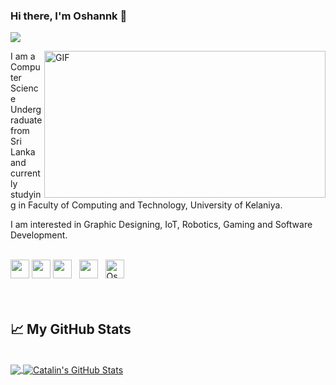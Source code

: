 ### Hi there, I'm Oshannk 👋
![](https://visitor-badge.glitch.me/badge?page_id=Oshannk)

<img align="right" alt="GIF" src="https://media.giphy.com/media/f3iwJFOVOwuy7K6FFw/giphy.gif" width="450" height="235" />

I am a Computer Science Undergraduate from Sri Lanka and currently studying in Faculty of Computing and Technology, University of Kelaniya. 

I am interested in Graphic Designing, IoT, Robotics, Gaming and Software Development. 

<br>
<a href="https://www.facebook.com/oshan.MaC/"><img height="30" src="https://1.bp.blogspot.com/-WSdqH3gMHDk/U-xndvvQYrI/AAAAAAAABwg/9OLHbIjiTF8/s1600/facebook%2Blogo%2Bpng%2Btransparent%2Bbackground.png?raw=true"></a>
<a href="https://www.linkedin.com/in/oshan-muththettupita/"><img height="30" src="https://github.com/WaylonWalker/WaylonWalker/blob/main/icon/linkedin.png?raw=true"></a>
<a href="https://www.instagram.com/oshan_nk/"><img height="30" src="https://github.com/WaylonWalker/WaylonWalker/blob/main/icon/instagram.jpg?raw=true"></a>&nbsp;&nbsp;
<a href="https://twitter.com/niluminda5"><img height="30" src="https://cdn.jsdelivr.net/npm/simple-icons@v3/icons/twitter.svg?raw=true"></a>&nbsp;&nbsp;
<a href="https://dev.to/oshannk"><img src="https://res.cloudinary.com/db957qd0z/image/upload/v1608641948/logos/dev-lite_mv4etz.png" alt="Oshan Muththettupita's DEV Profile" height="30" width="30"></a><br><br><br>

## &#x1f4c8; My GitHub Stats
<br>
<!--
**hashan99/hashan99** is a ✨ _special_ ✨ repository because its `README.md` (this file) appears on your GitHub profile.

Here are some ideas to get you started:

- 🔭 I’m currently working on ...
- 🌱 I’m currently learning ...
- 👯 I’m looking to collaborate on ...
- 🤔 I’m looking for help with ...
- 💬 Ask me about ...
- 📫 How to reach me: ...
- 😄 Pronouns: ...
- ⚡ Fun fact: ...
-->
<!--![004b173f6e3d6843df10114e087f30a8](https://media.giphy.com/media/3o6ZtpxSZbQRRnwCKQ/giphy.gif) 
----->
<a href="https://github.com/Oshannk/Oshannk">
  <img align="center" src="https://github-readme-stats.vercel.app/api/top-langs/?username=Oshannk&hide=java,html&title_color=ffffff&text_color=c9cacc&icon_color=2bbc8a&bg_color=1d1f21" />
</a>
<a href="https://github.com/Oshannk/Oshannk">
  <img align="center" src="https://github-readme-stats.vercel.app/api?username=Oshannk&show_icons=true&line_height=27&count_private=true&title_color=ffffff&text_color=c9cacc&icon_color=2bbc8a&bg_color=1d1f21" alt="Catalin's GitHub Stats" />
</a>

<!--[![Top Langs](https://github-readme-stats.vercel.app/api/top-langs/?username=hashan99&layout=compact)](https://github.com/anuraghazra/github-readme-stats)-->


<!--
[<img align="left" alt="codeSTACKr.com" width="22px" src="https://raw.githubusercontent.com/iconic/open-iconic/master/svg/globe.svg" />][website]
[<img align="left" alt="codeSTACKr | YouTube" width="22px" src="https://cdn.jsdelivr.net/npm/simple-icons@v3/icons/youtube.svg" />][youtube]
[<img align="left" alt="codeSTACKr | Twitter" width="22px" src="https://cdn.jsdelivr.net/npm/simple-icons@v3/icons/twitter.svg" />][twitter]
[<img align="left" alt="codeSTACKr | LinkedIn" width="22px" src="https://cdn.jsdelivr.net/npm/simple-icons@v3/icons/linkedin.svg" />][linkedin]
[<img align="left" alt="codeSTACKr | Instagram" width="22px" src="https://cdn.jsdelivr.net/npm/simple-icons@v3/icons/instagram.svg" />][instagram]-->
